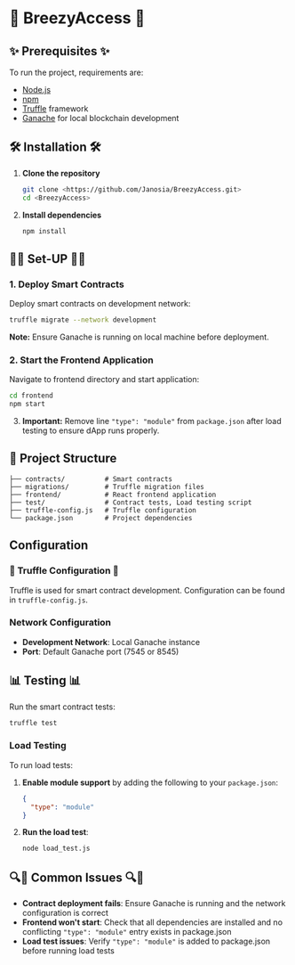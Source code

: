 # 🔮 BreezyAccess 🔮

## ✨ Prerequisites ✨

To run the project, requirements are:

- [Node.js](https://nodejs.org/) 
- [npm](https://www.npmjs.com/) 
- [Truffle](https://trufflesuite.com/) framework
- [Ganache](https://trufflesuite.com/ganache/) for local blockchain development

## 🛠️ Installation 🛠️

1. **Clone the repository**
   ```bash
   git clone <https://github.com/Janosia/BreezyAccess.git>
   cd <BreezyAccess>
   ```

2. **Install dependencies**
   ```bash
   npm install
   ```

##  🎉🌌 Set-UP 🎉🌌

### 1. Deploy Smart Contracts

Deploy smart contracts on development network:

```bash
truffle migrate --network development
```

**Note:** Ensure Ganache is running on local machine before deployment.

### 2. Start the Frontend Application

Navigate to frontend directory and start application:

```bash
cd frontend
npm start
```

3. **Important:** Remove line `"type": "module"` from `package.json` after load testing to ensure dApp runs properly.

## 📁 Project Structure

```
├── contracts/          # Smart contracts
├── migrations/         # Truffle migration files
├── frontend/           # React frontend application
├── test/               # Contract tests, Load testing script
├── truffle-config.js   # Truffle configuration
└── package.json        # Project dependencies
```

##  Configuration

### 🍫 Truffle Configuration 🍫

Truffle is used for smart contract development. Configuration can be found in `truffle-config.js`.

### Network Configuration

- **Development Network**: Local Ganache instance
- **Port**: Default Ganache port (7545 or 8545)

## 📊 Testing 📊

Run the smart contract tests:

```bash
truffle test
```
### Load Testing

To run load tests:

1. **Enable module support** by adding the following to your `package.json`:
   ```json
   {
     "type": "module"
   }
   ```

2. **Run the load test**:
   ```bash
   node load_test.js
   ```

## 🔍🧠 Common Issues 🔍🧠

- **Contract deployment fails**: Ensure Ganache is running and the network configuration is correct
- **Frontend won't start**: Check that all dependencies are installed and no conflicting `"type": "module"` entry exists in package.json
- **Load test issues**: Verify `"type": "module"` is added to package.json before running load tests


